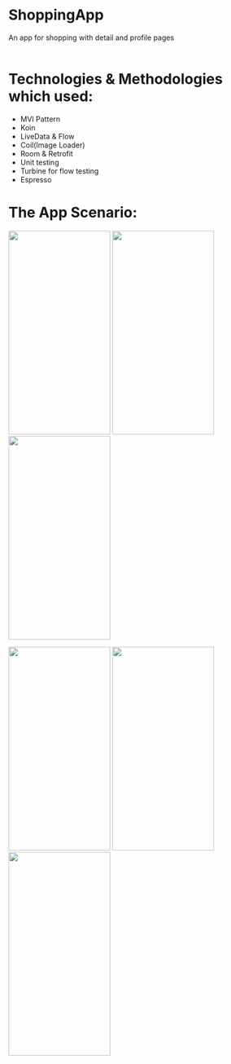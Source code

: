 # ShoppingApp
An app for shopping with detail and profile pages
<br />
<br />
# Technologies & Methodologies which used:
- MVI Pattern
- Koin
- LiveData & Flow
- Coil(Image Loader)
- Room & Retrofit
- Unit testing
- Turbine for flow testing
- Espresso

# The App Scenario:
<p float="left">
<img src="https://user-images.githubusercontent.com/28524937/230607781-86039681-bead-4015-88d1-453a61ef8b8f.png" width="200" height="400">
<img src="https://user-images.githubusercontent.com/28524937/230607800-3f5b0fed-3d14-4ef2-b354-db76b23f37e2.png" width="200" height="400">
<img src="https://user-images.githubusercontent.com/28524937/230607803-c25c9a94-9fe5-463a-9f90-95d968cf52f8.png" width="200" height="400">
</p>
<p float="left">
<img src="https://user-images.githubusercontent.com/28524937/230607835-2f690b78-b150-4a95-9785-8fbc07cdcc02.png" width="200" height="400">
<img src="https://user-images.githubusercontent.com/28524937/230607822-f82ceb75-fcb8-44aa-a4e1-15a66a1be08a.png" width="200" height="400">
<img src="https://user-images.githubusercontent.com/28524937/230607813-bf56d29e-6d5e-4cca-b60d-dac36462dfcd.png" width="200" height="400">
</p>
